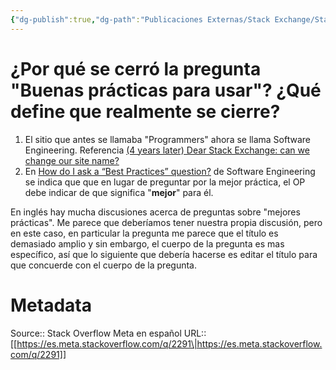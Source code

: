 ```yaml
---
{"dg-publish":true,"dg-path":"Publicaciones Externas/Stack Exchange/Stack Overflow en español/Stack Overflow en español Meta/es.meta.stackoverflow.com-2291.md","permalink":"/publicaciones-externas/stack-exchange/stack-overflow-en-espanol/stack-overflow-en-espanol-meta/es-meta-stackoverflow-com-2291/","title":"¿Por qué se cerró la pregunta \"Buenas prácticas para usar\"? ¿Qué define que realmente se cierre?","hide":true,"noteIcon":"default","created":"2024-04-03T12:49:10.763-06:00","updated":"2024-04-05T16:44:01.624-06:00"}
---
```


# ¿Por qué se cerró la pregunta "Buenas prácticas para usar"? ¿Qué define que realmente se cierre?

1. El sitio que antes se llamaba "Programmers" ahora se llama Software Engineering. Referencia [(4 years later) Dear Stack Exchange: can we change our site name?](https://softwareengineering.meta.stackexchange.com/q/7935/233431)
2. En [How do I ask a “Best Practices” question?](https://softwareengineering.meta.stackexchange.com/q/8221/233431) de Software Engineering se indica que que en lugar de preguntar por la mejor práctica, el OP debe indicar de que significa "**mejor**" para él.

En inglés hay mucha discusiones acerca de preguntas sobre "mejores prácticas". Me parece que deberíamos tener nuestra propia discusión, pero en este caso, en particular la pregunta me parece que el título es demasiado amplio y sin embargo, el cuerpo de la pregunta es mas específico, así que lo siguiente que debería hacerse es editar el título para que concuerde con el cuerpo de la pregunta.

# Metadata
Source:: Stack Overflow Meta en español
URL:: [[https://es.meta.stackoverflow.com/q/2291\|https://es.meta.stackoverflow.com/q/2291]]

